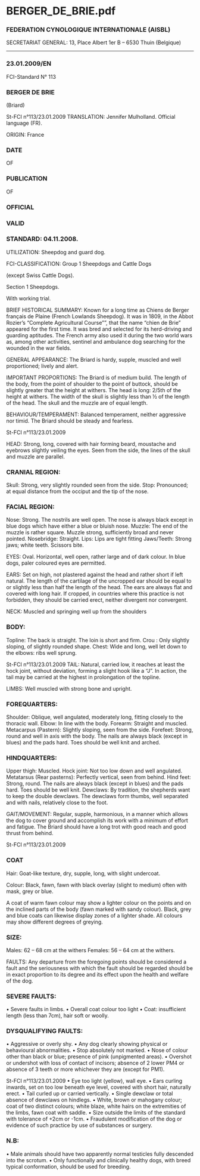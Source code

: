 # BERGER_DE_BRIE.pdf


### FEDERATION CYNOLOGIQUE INTERNATIONALE (AISBL)


SECRETARIAT GENERAL: 13, Place Albert 1er  B – 6530 Thuin (Belgique)
______________________________________________________________________________

### 23.01.2009/EN



FCI-Standard N° 113

### BERGER DE BRIE


(Briard)





St-FCI n°113/23.01.2009
TRANSLATION: Jennifer Mulholland. Official language (FR).

ORIGIN: France

### DATE


OF


### PUBLICATION


OF


### OFFICIAL



### VALID



### STANDARD: 04.11.2008.



UTILIZATION: Sheepdog and guard dog.

FCI-CLASSIFICATION: Group  1 Sheepdogs and Cattle Dogs


(except Swiss Cattle Dogs).

Section 1 Sheepdogs.

With working trial.

BRIEF HISTORICAL SUMMARY: Known for a long time as
Chiens de Berger français de Plaine (French Lowlands Sheepdog).
It was in 1809, in the Abbot Rozier’s “Complete Agricultural
Course””, that the name “chien de Brie” appeared for the first time.
It was bred and selected for its herd-driving and guarding aptitudes.
The French army also used it during the two world wars as, among
other activities, sentinel and ambulance dog searching for the
wounded in the war fields.

GENERAL APPEARANCE: The Briard is hardy, supple, muscled
and well proportioned; lively and alert.

IMPORTANT PROPORTIONS: The Briard is of medium build.
The length of the body, from the point of shoulder to the point of
buttock, should be slightly greater that the height at withers.
The head is long: 2/5th of the height at withers.  The width of the
skull is slightly less than ½ of the length of the head.  The skull and
the muzzle are of equal length.


BEHAVIOUR/TEMPERAMENT: Balanced temperament, neither
aggressive nor timid.
The Briard should be steady and fearless.



St-FCI n°113/23.01.2009

HEAD: Strong, long, covered with hair forming beard, moustache
and eyebrows slightly veiling the eyes.  Seen from the side, the lines
of the skull and muzzle are parallel.

### CRANIAL REGION:


Skull: Strong, very slightly rounded seen from the side.
Stop: Pronounced; at equal distance from the occiput and the tip of
the nose.

### FACIAL REGION:


Nose: Strong. The nostrils are well open. The nose is always black
except in blue dogs which have either a blue or bluish nose.
Muzzle: The end of the muzzle is rather square. Muzzle
strong, sufficiently broad and  never pointed.
Nosebridge: Straight.
Lips: Lips are tight fitting
Jaws/Teeth: Strong jaws; white teeth. Scissors bite.

EYES: Oval. Horizontal, well open, rather large and of dark colour.
In blue dogs, paler coloured eyes are permitted.

EARS: Set on high, not plastered against the head and rather short if
left natural. The length of the cartilage of the uncropped ear should
be equal to or slightly less than half the length of the head.  The ears
are always flat and covered with long hair. If cropped, in countries
where this practice is not forbidden, they should be carried erect,
neither divergent nor convergent.

NECK: Muscled and springing well up from the shoulders

### BODY:


Topline: The back is straight. The loin is short and firm.
Crou : Only slightly sloping, of slightly rounded shape.
Chest: Wide and long, well let down to the elbows: ribs well sprung.




St-FCI n°113/23.01.2009
TAIL: Natural, carried low, it reaches at least the hock joint, without
deviation, forming a slight hook like a “J”. In action, the tail may be
carried at the highest in prolongation of the topline.

LIMBS: Well muscled with strong bone and upright.

### FOREQUARTERS:


Shoulder: Oblique, well angulated, moderately long, fitting closely to
the thoracic wall.
Elbow: In line with the body.
Forearm: Straight and muscled.
Metacarpus (Pastern): Slightly sloping, seen from the side.
Forefeet: Strong, round and well in axis with the body. The nails are
always black (except in blues) and the pads hard. Toes should be
well knit and arched.

### HINDQUARTERS:


Upper thigh: Muscled.
Hock joint:  Not too low down and well angulated.
Metatarsus (Rear pasterns): Perfectly vertical, seen from behind.
Hind feet: Strong, round. The nails are always black (except in blues)
and the pads hard.  Toes should be well knit.
Dewclaws: By tradition, the shepherds want to keep the double
dewclaws.  The dewclaws form thumbs, well separated and with
nails, relatively close to the foot.

GAIT/MOVEMENT: Regular, supple, harmonious, in a manner
which allows the dog to cover ground and accomplish its work with a
minimum of effort and fatigue. The Briard should have a long trot
with good reach and good thrust from behind.





St-FCI n°113/23.01.2009


### COAT


Hair: Goat-like texture, dry, supple, long, with slight undercoat.


Colour: Black, fawn, fawn with black overlay (slight to medium)
often with mask, grey or blue.

A coat of warm fawn colour may show a lighter colour on the points
and on the inclined parts of the body (fawn marked with sandy
colour). Black, grey and blue coats can likewise display zones of a
lighter shade.  All colours may show different degrees of greying.

### SIZE:



Males:
62 – 68 cm at the withers
Females:
56 – 64 cm at the withers.

FAULTS: Any departure from the foregoing points should be
considered a fault and the seriousness with which the fault should be
regarded should be in exact proportion to its degree and its effect
upon the health and welfare of the dog.

### SEVERE FAULTS:


•
Severe faults in limbs.
•
Overall coat colour too light
•
Coat: insufficient length (less than 7cm), hair soft or woolly.

### DYSQUALIFYING FAULTS:


•
Aggressive or overly shy.
•
Any
dog
clearly showing
physical
or
behavioural
abnormalities.
•
Stop absolutely not marked.
•
Nose of colour other than black or blue; presence of pink
(unpigmented areas).
•
Overshot or undershot with loss of contact of incisors;
absence of 2 lower PM4 or absence of 3 teeth or more
whichever they are (except for PM1).



St-FCI n°113/23.01.2009
•
Eye too light (yellow), wall eye.
•
Ears curling inwards, set on too low beneath eye level,
covered with short hair, naturally erect.
•
Tail curled up or carried vertically.
•
Single dewclaw or total absence of dewclaws on hindlegs.
•
White, brown or mahogany colour; coat of two distinct
colours; white blaze, white hairs on the extremities of the
limbs, fawn coat with saddle.
•
Size outside the limits of the standard with tolerance of
+2cm or -1cm.
•
Fraudulent modification of the dog or evidence of such
practice by use of substances or surgery.

### N.B:


•
Male animals should have two apparently normal testicles
fully descended into the scrotum.
•
Only functionally and clinically healthy dogs, with breed
typical conformation, should be used for breeding.






